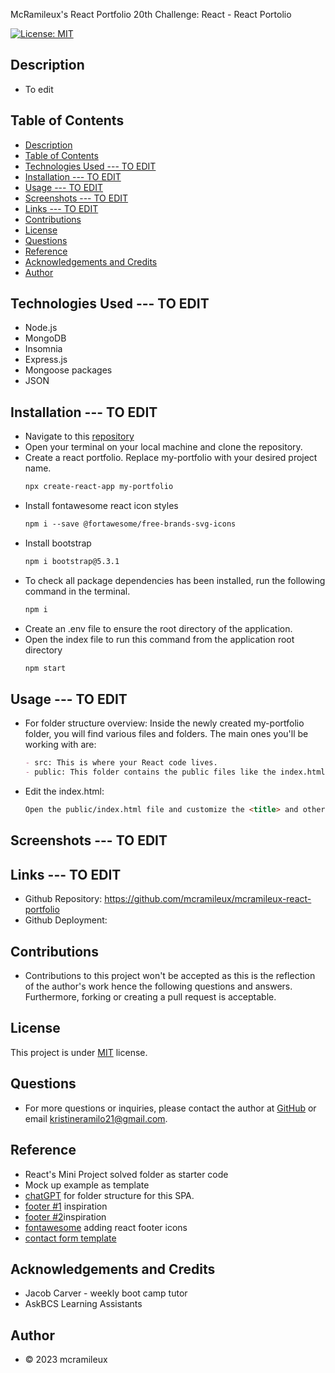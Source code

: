McRamileux's React Portfolio
20th Challenge: React - React Portolio

[![License: MIT](https://img.shields.io/badge/License-MIT-blue.svg)](https://opensource.org/licenses/MIT)

## Description
- To edit

## Table of Contents
- [Description](#description)
- [Table of Contents](#table-of-contents)
- [Technologies Used --- TO EDIT](#technologies-used-----to-edit)
- [Installation --- TO EDIT](#installation-----to-edit)
- [Usage --- TO EDIT](#usage-----to-edit)
- [Screenshots --- TO EDIT](#screenshots-----to-edit)
- [Links --- TO EDIT](#links-----to-edit)
- [Contributions](#contributions)
- [License](#license)
- [Questions](#questions)
- [Reference](#reference)
- [Acknowledgements and Credits](#acknowledgements-and-credits)
- [Author](#author)

## Technologies Used --- TO EDIT
- Node.js
- MongoDB
- Insomnia
- Express.js
- Mongoose packages
- JSON

## Installation --- TO EDIT
- Navigate to this [repository](https://github.com/mcramileux/mcramileux-react-portfolio)
- Open your terminal on your local machine and clone the repository.
- Create a react portfolio. Replace my-portfolio with your desired project name.
  ```md
  npx create-react-app my-portfolio
  ```
- Install fontawesome react icon styles
  ```md
  npm i --save @fortawesome/free-brands-svg-icons
  ```
- Install bootstrap
  ```md
  npm i bootstrap@5.3.1
  ```
- To check all package dependencies has been installed, run the following command in the terminal.
  ```md
  npm i 
  ```
- Create an .env file to ensure the root directory of the application.
- Open the index file to run this command from the application root directory
  ```md 
  npm start
  ```

## Usage --- TO EDIT
- For folder structure overview: Inside the newly created my-portfolio folder, you will find various files and folders. The main ones you'll be working with are:
  ```md
  - src: This is where your React code lives.
  - public: This folder contains the public files like the index.html.
  ```
- Edit the index.html:
  ```md
  Open the public/index.html file and customize the <title> and other metadata according to your portfolio's name and description.
  ```


## Screenshots --- TO EDIT


## Links --- TO EDIT
- Github Repository: https://github.com/mcramileux/mcramileux-react-portfolio
- Github Deployment:

## Contributions
* Contributions to this project won't be accepted as this is the reflection of the author's work hence the following questions and answers. Furthermore, forking or creating a pull request is acceptable.

## License
This project is under [MIT](https://choosealicense.com/licenses/mit/) license.

## Questions
* For more questions or inquiries, please contact the author at [GitHub](https://github.com/mcramileux) or email kristineramilo21@gmail.com.

## Reference
- React's Mini Project solved folder as starter code
- Mock up example as template
- [chatGPT](https://chat.openai.com/c/778c407f-0bc5-4741-88e6-38b23fd93f2c) for folder structure for this SPA.
- [footer #1](https://github.com/jjocelynn/React-Portfolio) inspiration
- [footer #2](https://github.com/robinsonfdossantos/Portfolio-REACT)inspiration
- [fontawesome](https://fontawesome.com/docs/web/use-with/react/add-icons) adding react footer icons
- [contact form template](https://mdbootstrap.com/docs/b4/jquery/forms/contact/)

## Acknowledgements and Credits
- Jacob Carver - weekly boot camp tutor
- AskBCS Learning Assistants
  
## Author
- © 2023 mcramileux 